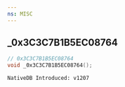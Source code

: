 ```yaml
---
ns: MISC
---
```

## _0x3C3C7B1B5EC08764

```c
// 0x3C3C7B1B5EC08764
void _0x3C3C7B1B5EC08764();
```

```
NativeDB Introduced: v1207
```

